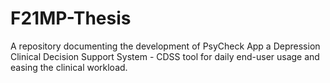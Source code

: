 # F21MP-Thesis
A repository documenting the development of PsyCheck App a Depression Clinical Decision Support System - CDSS tool for daily end-user usage and easing the clinical workload.
